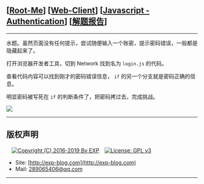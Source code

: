 ## [[Root-Me](https://www.root-me.org/)] [[Web-Client](https://www.root-me.org/en/Challenges/Web-Client/)] [[Javascript - Authentication](https://www.root-me.org/en/Challenges/Web-Client/Javascript-Authentication)] [[解题报告](http://exp-blog.com/2019/01/13/pid-2900/)]

------

水题。虽然页面没有任何提示，尝试随便输入一个账密，提示密码错误，一般都是隐藏起来了。

打开浏览器开发者工具，切到 Network 找到名为 `login.js` 的代码。

查看代码内容可以找到刚才的密码错误信息， `if` 的另一个分支就是密码正确的信息。

明显密码被写死在 `if` 的判断条件了，把密码拷过去，完成挑战。

![](https://github.com/lyy289065406/CTF-Solving-Reports/blob/master/rootme/Web-Client/%5B02%5D%20%5B5P%5D%20Javascript%20-%20Authentication/imgs/01.png)

------

## 版权声明

　[![Copyright (C) 2016-2019 By EXP](https://img.shields.io/badge/Copyright%20(C)-2016~2019%20By%20EXP-blue.svg)](http://exp-blog.com)　[![License: GPL v3](https://img.shields.io/badge/License-GPL%20v3-blue.svg)](https://www.gnu.org/licenses/gpl-3.0)
  

- Site: [http://exp-blog.com](http://exp-blog.com) 
- Mail: <a href="mailto:289065406@qq.com?subject=[EXP's Github]%20Your%20Question%20（请写下您的疑问）&amp;body=What%20can%20I%20help%20you?%20（需要我提供什么帮助吗？）">289065406@qq.com</a>


------
